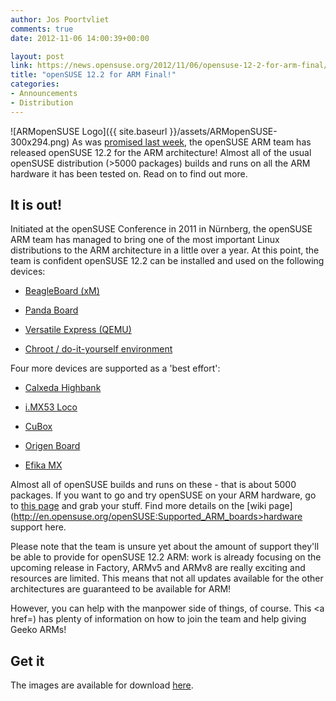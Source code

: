 ```yaml
---
author: Jos Poortvliet
comments: true
date: 2012-11-06 14:00:39+00:00

layout: post
link: https://news.opensuse.org/2012/11/06/opensuse-12-2-for-arm-final/
title: "openSUSE 12.2 for ARM Final!"
categories:
- Announcements
- Distribution
---
```

![ARMopenSUSE Logo]({{ site.baseurl }}/assets/ARMopenSUSE-300x294.png) As was [promised last week](https://news.opensuse.org/?p=14500), the openSUSE ARM team has released openSUSE 12.2 for the ARM architecture! Almost all of the usual openSUSE distribution (>5000 packages) builds and runs on all the ARM hardware it has been tested on. Read on to find out more.<!-- more -->


## It is out!


Initiated at the openSUSE Conference in 2011 in Nürnberg, the openSUSE ARM team has managed to bring one of the most important Linux distributions to the ARM architecture in a little over a year. At this point, the team is confident openSUSE 12.2 can be installed and used on the following devices:



	
  * [BeagleBoard (xM)](http://en.opensuse.org/HCL:BeagleBoard-xM)

	
  * [Panda Board](http://en.opensuse.org/HCL:PandaBoard)

	
  * [Versatile Express (QEMU)](http://en.opensuse.org/HCL:VersatileExpress)

	
  * [Chroot / do-it-yourself environment](http://en.opensuse.org/HCL:Chroot)


Four more devices are supported as a 'best effort':

	
  * [Calxeda Highbank](http://en.opensuse.org/HCL:Highbank)

	
  * [i.MX53 Loco](http://en.opensuse.org/HCL:IMX53Loco)

	
  * [CuBox](http://en.opensuse.org/HCL:CuBox)

	
  * [Origen Board](http://en.opensuse.org/HCL:Origen)

	
  * [Efika MX](http://en.opensuse.org/HCL:Efika_MX)


Almost all of openSUSE builds and runs on these - that is about 5000 packages. If you want to go and try openSUSE on your ARM hardware, go to [this page](http://en.opensuse.org/openSUSE:OpenSUSE_on_your_ARM_board) and grab your stuff. Find more details on the [wiki page](http://en.opensuse.org/openSUSE:Supported_ARM_boards>hardware support here</a>.

Please note that the team is unsure yet about the amount of support they'll be able to provide for openSUSE 12.2 ARM: work is already focusing on the upcoming release in Factory, ARMv5 and ARMv8 are really exciting and resources are limited. This means that not all updates available for the other architectures are guaranteed to be available for ARM!

However, you can help with the manpower side of things, of course. This <a href=) has plenty of information on how to join the team and help giving Geeko ARMs!



## Get it


The images are available for download [here](http://download.opensuse.org/ports/armv7hl/distribution/12.2/).		
